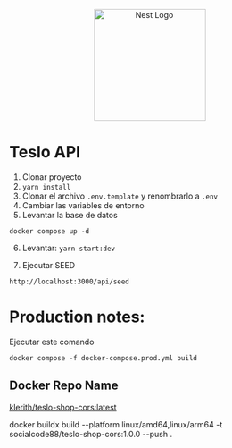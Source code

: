 <p align="center">
  <a href="http://nestjs.com/" target="blank"><img src="https://nestjs.com/img/logo-small.svg" width="200" alt="Nest Logo" /></a>
</p>

# Teslo API

1. Clonar proyecto
2. `yarn install`
3. Clonar el archivo `.env.template` y renombrarlo a `.env`
4. Cambiar las variables de entorno
5. Levantar la base de datos

```
docker compose up -d
```

6. Levantar: `yarn start:dev`

7. Ejecutar SEED

```
http://localhost:3000/api/seed
```

# Production notes:

Ejecutar este comando

```
docker compose -f docker-compose.prod.yml build
```

## Docker Repo Name

[klerith/teslo-shop-cors:latest](https://hub.docker.com/repository/docker/klerith/teslo-shop-cors/general)

docker buildx build --platform linux/amd64,linux/arm64 -t socialcode88/teslo-shop-cors:1.0.0 --push .
